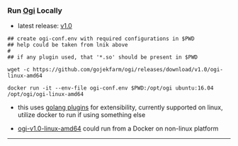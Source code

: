 
### Run [Ogi](https://github.com/gojekfarm/ogi) Locally

* latest release: [v1.0](https://github.com/gojekfarm/ogi/releases/tag/v1.0)

```
## create ogi-conf.env with required configurations in $PWD
## help could be taken from lnik above
#
## if any plugin used, that '*.so' should be present in $PWD

wget -c https://github.com/gojekfarm/ogi/releases/download/v1.0/ogi-linux-amd64

docker run -it --env-file ogi-conf.env $PWD:/opt/ogi ubuntu:16.04 /opt/ogi/ogi-linux-amd64
```

* this uses [golang plugins](https://golang.org/pkg/plugin/) for extensibility, currently supported on linux, utilize docker to run if using something else

* [ogi-v1.0-linux-amd64](https://github.com/gojekfarm/ogi/releases/download/v1.0/ogi-linux-amd64) could run from a Docker on non-linux platform

---
